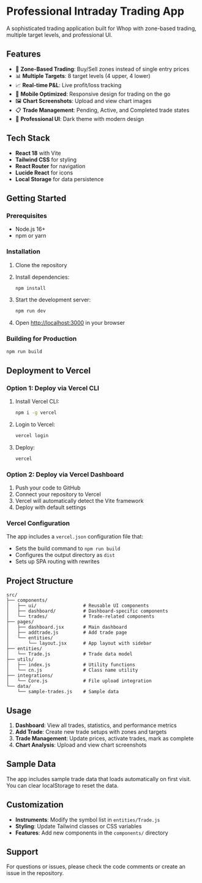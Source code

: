 # Professional Intraday Trading App

A sophisticated trading application built for Whop with zone-based trading, multiple target levels, and professional UI.

## Features

- 🎯 **Zone-Based Trading**: Buy/Sell zones instead of single entry prices
- 📊 **Multiple Targets**: 8 target levels (4 upper, 4 lower)
- 📈 **Real-time P&L**: Live profit/loss tracking
- 📱 **Mobile Optimized**: Responsive design for trading on the go
- 🖼️ **Chart Screenshots**: Upload and view chart images
- 📋 **Trade Management**: Pending, Active, and Completed trade states
- 🎨 **Professional UI**: Dark theme with modern design

## Tech Stack

- **React 18** with Vite
- **Tailwind CSS** for styling
- **React Router** for navigation
- **Lucide React** for icons
- **Local Storage** for data persistence

## Getting Started

### Prerequisites

- Node.js 16+ 
- npm or yarn

### Installation

1. Clone the repository
2. Install dependencies:
   ```bash
   npm install
   ```

3. Start the development server:
   ```bash
   npm run dev
   ```

4. Open [http://localhost:3000](http://localhost:3000) in your browser

### Building for Production

```bash
npm run build
```

## Deployment to Vercel

### Option 1: Deploy via Vercel CLI

1. Install Vercel CLI:
   ```bash
   npm i -g vercel
   ```

2. Login to Vercel:
   ```bash
   vercel login
   ```

3. Deploy:
   ```bash
   vercel
   ```

### Option 2: Deploy via Vercel Dashboard

1. Push your code to GitHub
2. Connect your repository to Vercel
3. Vercel will automatically detect the Vite framework
4. Deploy with default settings

### Vercel Configuration

The app includes a `vercel.json` configuration file that:
- Sets the build command to `npm run build`
- Configures the output directory as `dist`
- Sets up SPA routing with rewrites

## Project Structure

```
src/
├── components/
│   ├── ui/                 # Reusable UI components
│   ├── dashboard/          # Dashboard-specific components
│   └── trades/             # Trade-related components
├── pages/
│   ├── dashboard.jsx       # Main dashboard
│   ├── addtrade.js         # Add trade page
│   └── entities/
│       └── layout.jsx      # App layout with sidebar
├── entities/
│   └── Trade.js            # Trade data model
├── utils/
│   ├── index.js            # Utility functions
│   └── cn.js               # Class name utility
├── integrations/
│   └── Core.js             # File upload integration
└── data/
    └── sample-trades.js    # Sample data
```

## Usage

1. **Dashboard**: View all trades, statistics, and performance metrics
2. **Add Trade**: Create new trade setups with zones and targets
3. **Trade Management**: Update prices, activate trades, mark as complete
4. **Chart Analysis**: Upload and view chart screenshots

## Sample Data

The app includes sample trade data that loads automatically on first visit. You can clear localStorage to reset the data.

## Customization

- **Instruments**: Modify the symbol list in `entities/Trade.js`
- **Styling**: Update Tailwind classes or CSS variables
- **Features**: Add new components in the `components/` directory

## Support

For questions or issues, please check the code comments or create an issue in the repository.
